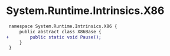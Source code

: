 # System.Runtime.Intrinsics.X86

``` diff
 namespace System.Runtime.Intrinsics.X86 {
     public abstract class X86Base {
+        public static void Pause();
     }
 }
```

